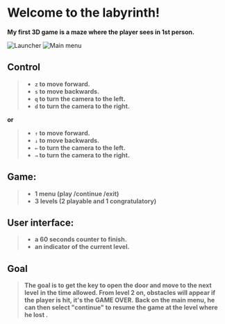 # Welcome to the labyrinth!
**My first 3D game is a maze where the player sees in 1st person.**

![Launcher](https://drive.google.com/uc?export=view&id=1Bj8fis0sHceHrhw6C5DFiF9JdOTEcLo5)
![Main menu](https://drive.google.com/uc?export=view&id=1lp1wiwnkuX4880aT7xHLO8HnQBChnfXl)
## Control

> - **`z` to move forward.**
> - **`s` to move backwards.**
> - **`q` to turn the camera to the left.** 
> - **`d` to turn the camera to the right.**

**or**

> - **`↑` to move forward.** 
> - **`↓` to move backwards.**  
> - **`←` to turn the camera to the left.** 
> - **`→` to turn the camera to the right.**
## Game:
> - **1 menu (play /continue /exit)**
> - **3 levels (2 playable and 1 congratulatory)**

## User interface:
> - **a 60 seconds counter to finish.**
> - **an indicator of the current level.**

## Goal
> **The goal is to get the key to open the door and move to the next level**
> **in the time allowed. From level 2 on, obstacles will appear if the**
> **player is hit, it's the GAME OVER.**
> **Back on the main menu, he can then select "continue" to resume the game at the level where he lost .**

